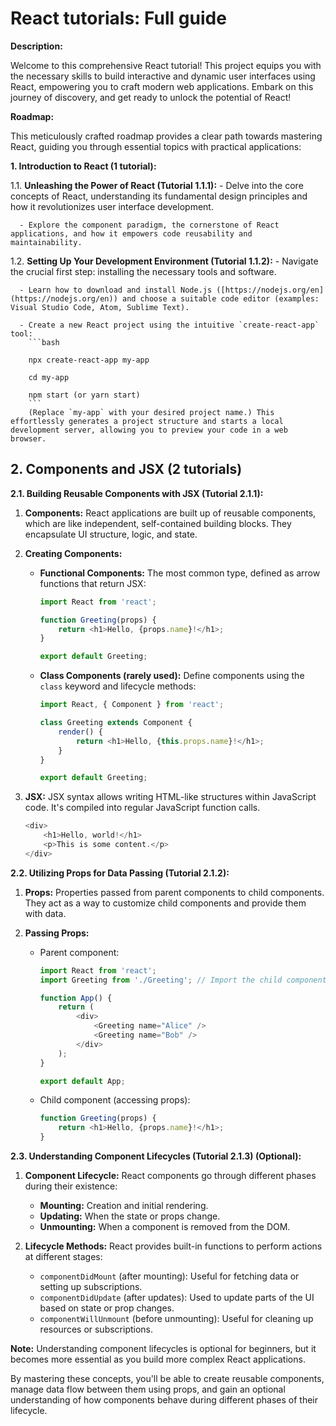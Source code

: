 # React tutorials: Full guide 

**Description:**

Welcome to this comprehensive React tutorial! This project equips you with the necessary skills to build interactive and dynamic user interfaces using React, empowering you to craft modern web applications. Embark on this journey of discovery, and get ready to unlock the potential of React!

**Roadmap:**

This meticulously crafted roadmap provides a clear path towards mastering React, guiding you through essential topics with practical applications:

**1. Introduction to React (1 tutorial):**

   1.1. **Unleashing the Power of React (Tutorial 1.1.1):**
      - Delve into the core concepts of React, understanding its fundamental design principles and how it revolutionizes user interface development.
      
      - Explore the component paradigm, the cornerstone of React applications, and how it empowers code reusability and maintainability.
      
   1.2. **Setting Up Your Development Environment (Tutorial 1.1.2):**
      - Navigate the crucial first step: installing the necessary tools and software.
      
      - Learn how to download and install Node.js ([https://nodejs.org/en](https://nodejs.org/en)) and choose a suitable code editor (examples: Visual Studio Code, Atom, Sublime Text).
      
      - Create a new React project using the intuitive `create-react-app` tool:
        ```bash
        
        npx create-react-app my-app
        
        cd my-app
        
        npm start (or yarn start)
        ```
        (Replace `my-app` with your desired project name.) This effortlessly generates a project structure and starts a local development server, allowing you to preview your code in a web browser.
        


## 2. Components and JSX (2 tutorials)

**2.1. Building Reusable Components with JSX (Tutorial 2.1.1):**

1. **Components:** React applications are built up of reusable components, which are like independent, self-contained building blocks. They encapsulate UI structure, logic, and state.

2. **Creating Components:**

   - **Functional Components:** The most common type, defined as arrow functions that return JSX:

     ```javascript
     import React from 'react';

     function Greeting(props) {
         return <h1>Hello, {props.name}!</h1>;
     }

     export default Greeting;
     ```

   - **Class Components (rarely used):** Define components using the `class` keyword and lifecycle methods:

     ```javascript
     import React, { Component } from 'react';

     class Greeting extends Component {
         render() {
             return <h1>Hello, {this.props.name}!</h1>;
         }
     }

     export default Greeting;
     ```

3. **JSX:** JSX syntax allows writing HTML-like structures within JavaScript code. It's compiled into regular JavaScript function calls.

   ```javascript
   <div>
       <h1>Hello, world!</h1>
       <p>This is some content.</p>
   </div>
   ```

**2.2. Utilizing Props for Data Passing (Tutorial 2.1.2):**

1. **Props:** Properties passed from parent components to child components. They act as a way to customize child components and provide them with data.

2. **Passing Props:**

   - Parent component:

     ```javascript
     import React from 'react';
     import Greeting from './Greeting'; // Import the child component

     function App() {
         return (
             <div>
                 <Greeting name="Alice" />
                 <Greeting name="Bob" />
             </div>
         );
     }

     export default App;
     ```

   - Child component (accessing props):

     ```javascript
     function Greeting(props) {
         return <h1>Hello, {props.name}!</h1>;
     }
     ```

**2.3. Understanding Component Lifecycles (Tutorial 2.1.3) (Optional):**

1. **Component Lifecycle:** React components go through different phases during their existence:

   - **Mounting:** Creation and initial rendering.
   - **Updating:** When the state or props change.
   - **Unmounting:** When a component is removed from the DOM.

2. **Lifecycle Methods:** React provides built-in functions to perform actions at different stages:

   - `componentDidMount` (after mounting): Useful for fetching data or setting up subscriptions.
   - `componentDidUpdate` (after updates): Used to update parts of the UI based on state or prop changes.
   - `componentWillUnmount` (before unmounting): Useful for cleaning up resources or subscriptions.

**Note:** Understanding component lifecycles is optional for beginners, but it becomes more essential as you build more complex React applications.

By mastering these concepts, you'll be able to create reusable components, manage data flow between them using props, and gain an optional understanding of how components behave during different phases of their lifecycle.

  
